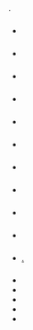 ## 

 [](https://blog.jeedom.com/jeedom-partenaire/)  [](https://community.jeedom.com/)  [](https://market.jeedom.com).

### 

- [](/en_US/dev/tutorial_plugin)

- [](/en_US/dev/Icone_de_plugin)
- [](/en_US/dev/structure_info_json)
- [](/en_US/dev/documentation_plugin)
- [](/en_US/dev/publication_plugin)
- [](/en_US/dev/widget_plugin)
- [](/en_US/dev/plugin_template)
- [](/en_US/dev/daemon_plugin)
- [](/en_US/dev/cmd_value)
- [](/en_US/dev/transfert)

- [.](/en_US/dev/corejs/index)

### 

- [](/en_US/dev/core4.4)
- [](/en_US/dev/core4.3)
- [](/en_US/dev/core4.2)
- [](/en_US/dev/core4.1)
- [](/en_US/dev/core4.0)
